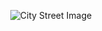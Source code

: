 <!-- ### Hi there 👋 -->

<!--
**Josh-Diamond/Josh-Diamond** is a ✨ _special_ ✨ repository because its `README.md` (this file) appears on your GitHub profile.

Here are some ideas to get you started:

- 🔭 I’m currently working on ...
- 🌱 I’m currently learning ...
- 👯 I’m looking to collaborate on ...
- 🤔 I’m looking for help with ...
- 💬 Ask me about ...
- 📫 How to reach me: ...
- 😄 Pronouns: ...
- ⚡ Fun fact: ...

Cool water thing:
    <img src="https://user-images.githubusercontent.com/46494969/190827849-e08553f2-b203-416f-8280-7b550ce006ca.gif" height="55%" width="55%" alt="Josh Diamond ♦ Logo" />
-->


<p align="center">
    <img src="https://github.com/Josh-Diamond/Josh-Diamond/assets/46494969/64ee3a43-20af-47a1-ac90-bf29128c0060" alt="City Street Image" />

</p>


